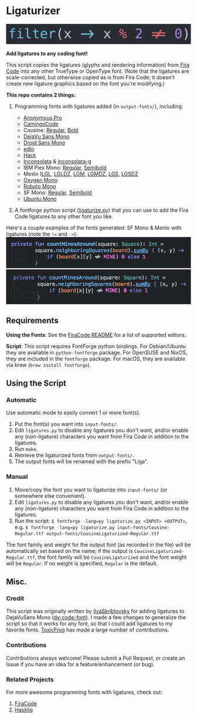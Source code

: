 # Ligaturizer #

![](images/banner.png)

**Add ligatures to any coding font!**

This script copies the ligatures (glyphs and rendering information) from [Fira Code](https://github.com/tonsky/FiraCode) into any other TrueType or OpenType font. (Note that the ligatures are scale-corrected, but otherwise copied as is from Fira Code; it doesn't create new ligature graphics based on the font you're modifying.)

**This repo contains 2 things:**

1.  Programming fonts with ligatures added (in `output-fonts/`), including:
    * [Anonymous Pro](output-fonts/LigaAnonymous_Pro.ttf)  
    * [CamingoCode](output-fonts/LigaCamingoCode-Regular.ttf)  
    * Cousine: [Regular](output-fonts/LigaCousine-Regular.ttf), [Bold](output-fonts/LigaCousine-Bold.ttf)  
    * [DejaVu Sans Mono](output-fonts/LigaDejaVuSansMono.ttf)  
    * [Droid Sans Mono](output-fonts/LigaDroidSansMono.ttf)  
    * [edlo](output-fonts/Ligaedlo.ttf)  
    * [Hack](output-fonts/LigaHack-Regular.ttf)  
    * [Inconsolata](output-fonts/LigaInconsolata-Regular.ttf) & [Inconsolata-g](output-fonts/LigaInconsolata-g.ttf)  
    * IBM Plex Mono: [Regular](output-fonts/LigaIBMPlexMono-Regular.ttf), [Semibold](output-fonts/LigaIBMPlexMono-SemiBold.ttf)  
    * Meslo ([LGL](output-fonts/LigaMesloLGL-Regular.ttf), [LGLDZ](output-fonts/LigaMesloLGLDZ-Regular.ttf), [LGM](output-fonts/LigaMesloLGM-Regular.ttf), [LGMDZ](output-fonts/LigaMesloLGMDZ-Regular.ttf), [LGS](output-fonts/LigaMesloLGS-Regular.ttf), [LGSDZ](output-fonts/LigaMesloLGSDZ-Regular.ttf)  
    * [Oxygen Mono](output-fonts/LigaOxygenMono-Regular.ttf)  
    * [Roboto Mono](output-fonts/LigaRobotoMono-Regular.ttf)  
    * SF Mono: [Regular](output-fonts/LigaSFMono-Regular.ttf), [Semibold](output-fonts/LigaSFMono-Semibold.ttf)  
    * [Ubuntu Mono](output-fonts/LigaUbuntuMono-Regular.ttf)  

2.  A fontforge python script ([ligaturize.py](ligaturize.py)) that you can use to add the Fira Code ligatures to any other font you like.

Here's a couple examples of the fonts generated: SF Mono & Menlo with ligatures (note the `!=` and `->`):
![](images/sf-mono.png)
![](images/menlo.png)

## Requirements ##
**Using the Fonts**: See the [FiraCode README](https://github.com/tonsky/FiraCode) for a list of supported editors.

**Script**: This script requires FontForge python bindings. For Debian/Ubuntu they are available in `python-fontforge` package. For OpenSUSE and NixOS, they are included in the `fontforge` package. For macOS, they are available via brew (`brew install fontforge`).

## Using the Script ##
### Automatic ###

Use automatic mode to easily convert 1 or more font(s).

1. Put the font(s) you want into `input-fonts/`.
2.  Edit `ligatures.py` to disable any ligatures you don't want, and/or enable any (non-ligature) characters you want from Fira Code in addition to the ligatures.
3. Run `make`.
4. Retrieve the ligaturized fonts from `output-fonts/`.
5. The output fonts will be renamed with the prefix "Liga".

### Manual ###

1.  Move/copy the font you want to ligaturize into `input-fonts/` (or somewhere else convenient).
2.  Edit `ligatures.py` to disable any ligatures you don't want, and/or enable any (non-ligature) characters you want from Fira Code in addition to the ligatures.
3.  Run the script: `$ fontforge -lang=py ligaturize.py <INPUT> <OUTPUT>`, e.g. `$ fontforge -lang=py ligaturize.py input-fonts/Cousine-Regular.ttf output-fonts/CousineLigaturized-Regular.ttf`

The font family and weight for the output font (as recorded in the file) will be automatically set based on the name; if the output is `CousineLigaturized-Regular.ttf`, the font family will be `CousineLigaturized` and the font weight will be `Regular`. If no weight is specified, `Regular` is the default.

## Misc. ##
### Credit ###
This script was originally written by [IlyaSkriblovsky](https://github.com/IlyaSkriblovsky) for adding ligatures to DejaVuSans Mono ([dv-code-font](https://github.com/IlyaSkriblovsky/dv-code-font)). I made a few changes to generalize the script so that it works for any font, so that I could add ligatures to my favorite fonts. [ToxicFrog](https://github.com/ToxicFrog) has made a large number of contributions.

### Contributions ###
Contributions always welcome! Please submit a Pull Request, or create an Issue if you have an idea for a feature/enhancement (or bug).

### Related Projects ###
For more awesome programming fonts with ligatures, check out:  
1. [FiraCode](https://github.com/tonsky/FiraCode)  
2. [Hasklig](https://github.com/i-tu/Hasklig)  
